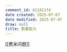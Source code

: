 ```yaml
---
comment_id: 611811f4
date created: 2025-07-07
date modified: 2025-07-07
draw: null
title: 数量能力
---
```

[[费米问题]]
